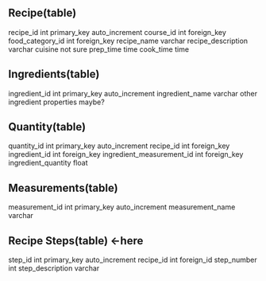 ## Recipe(table)
recipe_id int primary_key auto_increment
course_id int foreign_key
food_category_id int foreign_key
recipe_name varchar
recipe_description varchar
cuisine not sure
prep_time time
cook_time time


## Ingredients(table)
ingredient_id int primary_key auto_increment
ingredient_name varchar
other ingredient properties maybe?

## Quantity(table)
quantity_id int primary_key auto_increment
recipe_id int foreign_key
ingredient_id int foreign_key
ingredient_measurement_id int foreign_key
ingredient_quantity float

## Measurements(table)
measurement_id int primary_key auto_increment
measurement_name varchar

## Recipe Steps(table) <-here
step_id int primary_key auto_increment
recipe_id int foreign_id
step_number int
step_description varchar